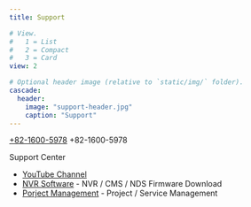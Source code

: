```yaml
---
title: Support

# View.
#   1 = List
#   2 = Compact
#   3 = Card
view: 2

# Optional header image (relative to `static/img/` folder).
cascade:
  header:
    image: "support-header.jpg"
    caption: "Support"
---
```


<div class="blockquote text-center">
<p class="display-4">
  <a class="d-inline d-sm-none" href="tel:+82-1600-5978">+82-1600-5978</a>
  <span class="d-none d-sm-inline">+82-1600-5978</a>
</p>
<p>Support Center</p>
</div>

- [YouTube Channel](https://www.youtube.com/channel/UC-4cLqYFsPtaOjtKolsKxRg)
- [NVR Software](http://nvrsw.com/) - NVR / CMS / NDS Firmware Download
- [Porject Management](https://hub.nvrsw.com/) - Project / Service Management
